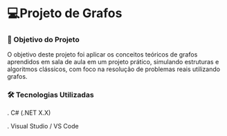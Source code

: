 # 💻Projeto de Grafos  

### 🎯 Objetivo do Projeto
 O objetivo deste projeto foi aplicar os conceitos teóricos de grafos aprendidos em sala de aula em um projeto prático, simulando estruturas e algoritmos clássicos, com foco na resolução de problemas reais utilizando grafos.

### 🛠 Tecnologias Utilizadas
. C# (.NET X.X)

. Visual Studio / VS Code
